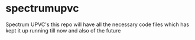 # spectrumupvc
Spectrum UPVC's this repo will have all the necessary code files which has kept it up running till now and also of the future
